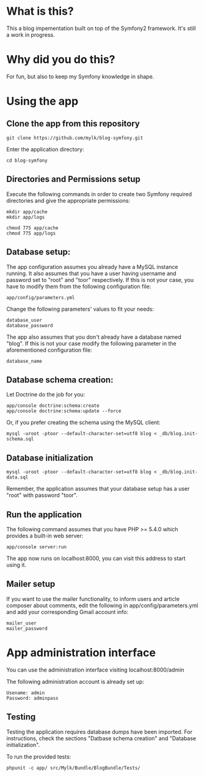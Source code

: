 # What is this?

This a blog impementation built on top of the Symfony2 framework.
It's still a work in progress.

# Why did you do this?

For fun, but also to keep my Symfony knowledge in shape.

# Using the app

## Clone the app from this repository

    git clone https://github.com/mylk/blog-symfony.git

Enter the application directory:

    cd blog-symfony

## Directories and Permissions setup

Execute the following commands in order to create two Symfony required directories and give the appropriate permissions:

    mkdir app/cache
    mkdir app/logs

    chmod 775 app/cache
    chmod 775 app/logs

## Database setup:

The app configuration assumes you already have a MySQL instance running.
It also assumes that you have a user having username and password set to "root" and "toor" respectively.
If this is not your case, you have to modify them from the following configuration file:

    app/config/parameters.yml

Change the following parameters' values to fit your needs:

    database_user
    database_password

The app also assumes that you don't already have a database named "blog".
If this is not your case modify the following parameter in the aforementioned configuration file:

    database_name

## Database schema creation:

Let Doctrine do the job for you:

    app/console doctrine:schema:create
    app/console doctrine:schema:update --force

Or, if you prefer creating the schema using the MySQL client:

    mysql -uroot -ptoor --default-character-set=utf8 blog < _db/blog.init-schema.sql

## Database initialization

    mysql -uroot -ptoor --default-character-set=utf8 blog < _db/blog.init-data.sql

Remember, the application assumes that your database setup has a user "root" with password "toor".

## Run the application

The following command assumes that you have PHP >= 5.4.0 which provides a built-in web server:

    app/console server:run

The app now runs on localhost:8000, you can visit this address to start using it.

## Mailer setup

If you want to use the mailer functionality, to inform users and article composer about comments,
edit the following in app/config/parameters.yml and add your corresponding Gmail account info:

    mailer_user
    mailer_password

# App administration interface

You can use the administration interface visiting localhost:8000/admin

The following administration account is already set up:

    Usename: admin
    Password: adminpass

## Testing

Testing the application requires database dumps have been imported.
For instructions, check the sections "Datbase schema creation" and "Database initialization".

To run the provided tests:

    phpunit -c app/ src/Mylk/Bundle/BlogBundle/Tests/